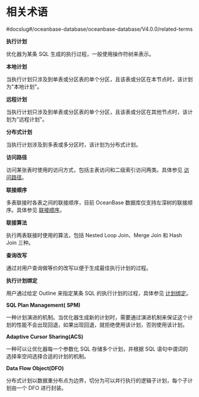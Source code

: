 相关术语 
=========================
#docslug#/oceanbase-database/oceanbase-database/V4.0.0/related-terms


**执行计划** 

优化器为某条 SQL 生成的执行过程，一般使用操作符树来表示。

**本地计划** 

当执行计划只涉及到单表或分区表的单个分区，且该表或分区在本节点时，该计划为"本地计划"。

**远程计划** 

当执行计划只涉及到单表或分区表的单个分区，且该表或分区在其他节点时，该计划为"远程计划"。

**分布式计划** 

当执行计划涉及到多表或多分区时，该计划为分布式计划。

**访问路径** 

访问某张表时使用的访问方式，包括主表访问和二级索引访问两类。具体参见 [访问路径](4.sql-optimization-1/6.query-optimization/1.access-path/1.overview-9.md)。

**联接顺序** 

多表联接时各表之间的联接顺序，目前 OceanBase 数据库仅支持左深树的联接顺序。具体参见 [联接顺序](4.sql-optimization-1/6.query-optimization/2.join-algorithm/3.join-order.md)。

**联接算法** 

执行两表联接时使用的算法，包括 Nested Loop Join、Merge Join 和 Hash Join 三种。

**查询改写** 

通过对用户查询做等价的改写以便于生成最佳执行计划的过程。

**执行计划绑定** 

用户通过给定 Outline 来指定某条 SQL 的执行计划的过程，具体参见 [计划绑定](4.sql-optimization-1/7.manage-execution-plans/2.plan-binding.md)。

**SQL Plan Management(** **SPM)** 

一种计划演进的机制。当优化器生成新的计划时，需要通过演进机制来保证这个计划的性能不会出现回退，如果出现回退，就拒绝使用该计划，否则使用该计划。

**Adaptive Cursor Sharing(ACS)** 

一种可以让优化器每一个参数化 SQL 存储多个计划，并根据 SQL 语句中谓词的选择率空间选择合适的计划的机制。

**Data Flow Object(DFO)** 

分布式计划以数据重分布点为边界，切分为可以并行执行的逻辑子计划，每个子计划由一个 DFO 进行封装。
